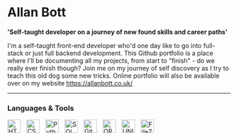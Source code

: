 # Allan Bott

**'Self-taught developer on a journey of new found skills and career paths'**

I'm a self-taught front-end developer who'd one day like to go into full-stack or just full backend development. This
Github portfolio is a place where I'll be documenting all my projects, from start to "finish" - do we really ever finish
though?
Join me on my journey of self discovery as I try to teach this old dog some new tricks.  Online portfolio will also
be available over on my website https://allanbott.co.uk/

---
### Languages & Tools

<image align="left" alt="HTML" width="30px" style="padding-right:10px;" src="https://cdn.jsdelivr.net/gh/devicons/devicon/icons/html5/html5-plain-wordmark.svg" />
<image align="left" alt="CSS" width="30px" style="padding-right:10px;"  src="https://cdn.jsdelivr.net/gh/devicons/devicon/icons/css3/css3-original-wordmark.svg" />
<image align="left" alt="Python" width="30px" style="padding-right:10px;" src="https://cdn.jsdelivr.net/gh/devicons/devicon/icons/python/python-original-wordmark.svg" />
<image align="left" alt="SQL" width="30px" style="padding-right:10px;" src="https://cdn.jsdelivr.net/gh/devicons/devicon/icons/microsoftsqlserver/microsoftsqlserver-plain-wordmark.svg" />
<image align="left" alt="Github" width="30px" style="padding-right:10px;" src="https://cdn.jsdelivr.net/gh/devicons/devicon/icons/github/github-original-wordmark.svg" />
<image align="left" alt="ORACLE" width="30px" style="padding-right:10px;" src="https://cdn.jsdelivr.net/gh/devicons/devicon/icons/oracle/oracle-original.svg" />
<image align="left" alt="UNIX" width="30px" style="padding-right:10px;" src="https://cdn.jsdelivr.net/gh/devicons/devicon/icons/unix/unix-original.svg" />
<image align="left" alt="FileZilla" width="30px" style="padding-right:10px;" src="https://cdn.jsdelivr.net/gh/devicons/devicon/icons/filezilla/filezilla-plain.svg" />
     
          
<br>

#
          
          
          




